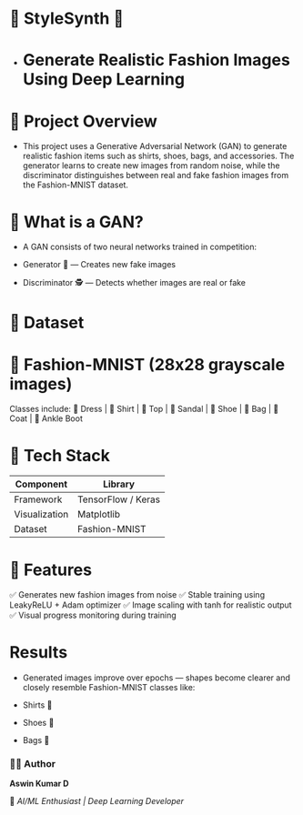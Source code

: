#  👗 StyleSynth 🎨

- # Generate Realistic Fashion Images Using Deep Learning

# 📌 Project Overview

- This project uses a Generative Adversarial Network (GAN) to generate realistic fashion items such as shirts, shoes, bags, and accessories. The generator learns to create new images from random noise, while the discriminator distinguishes between real and fake fashion images from the Fashion-MNIST dataset.

# 🧠 What is a GAN?

- A GAN consists of two neural networks trained in competition:

- Generator 🤖 — Creates new fake images

- Discriminator 🕵️ — Detects whether images are real or fake

# 🧩 Dataset

# 📍 Fashion-MNIST (28x28 grayscale images)

Classes include:
👗 Dress | 👕 Shirt | 👚 Top | 👠 Sandal | 👞 Shoe | 🎒 Bag | 🧥 Coat | 🧦 Ankle Boot

# 🔧 Tech Stack

| Component     | Library            |
| ------------- | ------------------ |
| Framework     | TensorFlow / Keras |
| Visualization | Matplotlib         |
| Dataset       | Fashion-MNIST      |

# 🚀 Features

✅ Generates new fashion images from noise
✅ Stable training using LeakyReLU + Adam optimizer
✅ Image scaling with tanh for realistic output
✅ Visual progress monitoring during training

# Results

- Generated images improve over epochs — shapes become clearer and closely resemble Fashion-MNIST classes like:

- Shirts 👕

- Shoes 👟

- Bags 🎒

### 👨‍💻 Author

   **Aswin Kumar D**

💌 *AI/ML Enthusiast | Deep Learning Developer*
